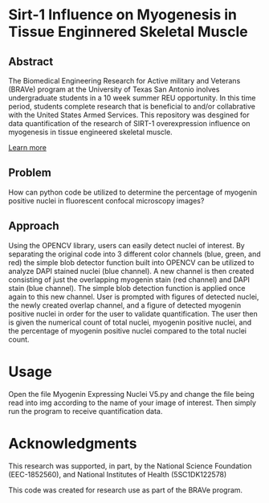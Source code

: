 # Sirt-1 Influence on Myogenesis in Tissue Enginnered Skeletal Muscle

## Abstract

The Biomedical Engineering Research for Active military and Veterans (BRAVe) program at the University of Texas San Antonio inolves undergraduate students in a 10 week summer REU opportunity. In this time period, students complete research that is beneficial to and/or collabrative with the United States Armed Services. This repository was desgined for data quantification of the research of SIRT-1 overexpression influence on myogenesis in tissue engineered skeletal muscle.

[Learn more]()
   
## Problem
How can python code be utilized to determine the percentage of myogenin positive nuclei in fluorescent confocal microscopy images?

## Approach 
Using the OPENCV library, users can easily detect nuclei of interest. By separating the original code into 3 different color channels (blue, green, and red) the simple blob detector function built into OPENCV can be utilized to analyze DAPI stained nuclei (blue channel). A new channel is then created consisting of just the overlapping myogenin stain (red channel) and DAPI stain (blue channel). The simple blob detection function is applied once again to this new channel. User is prompted with figures of detected nuclei, the newly created overlap channel, and a figure of detected myogenin positive nuclei in order for the user to validate quantification. The user then is given the numerical count of total nuclei, myogenin positive nuclei, and the percentage of myogenin positive nuclei compared to the total nuclei count.

# Usage 
Open the file Myogenin Expressing Nuclei V5.py and change the file being read into img according to the name of your image of interest. Then simply run the program to receive quantification data.

# Acknowledgments
This research was supported, in part, by the National Science Foundation (EEC-1852560), and National Institutes of Health (5SC1DK122578)

This code was created for research use as part of the BRAVe program.  